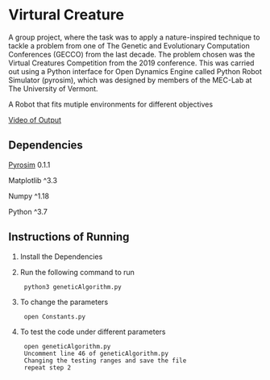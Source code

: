 # Virtural Creature
A group project, where the task was to apply a nature-inspired technique to tackle a problem from one of The Genetic and Evolutionary Computation Conferences (GECCO) from the last decade. The problem chosen was the Virtual Creatures Competition from the 2019 conference. This was carried out using a Python interface for Open Dynamics Engine called Python Robot Simulator (pyrosim), which was designed by members of the MEC-Lab at The University of Vermont.

A Robot that fits mutiple environments for different objectives

[Video of Output](https://www.youtube.com/watch?v=dQJzJTQ_SEY)

## Dependencies

[Pyrosim](https://ccappelle.github.io/pyrosim/) 0.1.1

Matplotlib  ^3.3

Numpy ^1.18

Python ^3.7

## Instructions of Running

  1. Install the Dependencies
    
  2. Run the following command to run
  
          python3 geneticAlgorithm.py
          
  3. To change the parameters
  
          open Constants.py
          
  4. To test the code under different parameters
  
          open geneticAlgorithm.py
          Uncomment line 46 of geneticAlgorithm.py
          Changing the testing ranges and save the file
          repeat step 2
  
          
